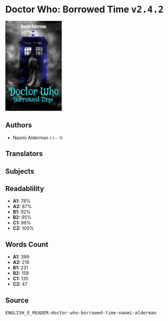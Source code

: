 # Doctor Who: Borrowed Time <kbd>v2.4.2</kbd>

![](./cover.medium.jpg "")

## Authors


 - Naomi Alderman <small>(-1 - -1)</small>

## Translators



## Subjects



## Readablility


 - **A1:** 78%
 - **A2:** 87%
 - **B1:** 92%
 - **B2:** 95%
 - **C1:** 98%
 - **C2:** 100%

## Words Count


 - **A1:** 399
 - **A2:** 216
 - **B1:** 231
 - **B2:** 158
 - **C1:** 135
 - **C2:** 47

## Source


<kbd>ENGLISH_E_READER:doctor-who-borrowed-time-naomi-alderman</kbd>
